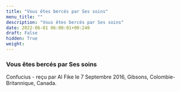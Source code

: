 ```yaml
---
title: "Vous êtes bercés par Ses soins"
menu_title: ""
description: "Vous êtes bercés par Ses soins"
date: 2022-06-01 06:00:01+00:240
draft: False
hidden: True
weight:
---
```

### Vous êtes bercés par Ses soins

Confucius - reçu par Al Fike le 7 Septembre 2016, Gibsons, Colombie-Britannique, Canada.



